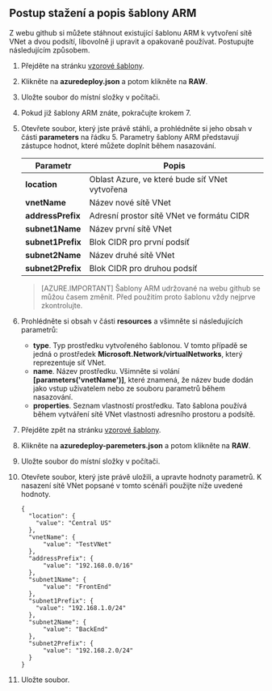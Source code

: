 ## Postup stažení a popis šablony ARM

Z webu github si můžete stáhnout existující šablonu ARM k vytvoření sítě VNet a dvou podsítí, libovolně ji upravit a opakovaně používat. Postupujte následujícím způsobem.

1. Přejděte na stránku [vzorové šablony](https://github.com/Azure/azure-quickstart-templates/tree/master/101-vnet-two-subnets).
2. Klikněte na **azuredeploy.json** a potom klikněte na **RAW**.
3. Uložte soubor do místní složky v počítači.
4. Pokud již šablony ARM znáte, pokračujte krokem 7.
5. Otevřete soubor, který jste právě stáhli, a prohlédněte si jeho obsah v části **parameters** na řádku 5. Parametry šablony ARM představují zástupce hodnot, které můžete doplnit během nasazování.

    | Parametr | Popis |
    |---|---|
    | **location** | Oblast Azure, ve které bude síť VNet vytvořena |
    | **vnetName** | Název nové sítě VNet |
    | **addressPrefix** | Adresní prostor sítě VNet ve formátu CIDR |
    | **subnet1Name** | Název první sítě VNet |
    | **subnet1Prefix** | Blok CIDR pro první podsíť |
    | **subnet2Name** | Název druhé sítě VNet |
    | **subnet2Prefix** | Blok CIDR pro druhou podsíť |

    >[AZURE.IMPORTANT] Šablony ARM udržované na webu github se můžou časem změnit. Před použitím proto šablonu vždy nejprve zkontrolujte.
    
6. Prohlédněte si obsah v části **resources** a všimněte si následujících parametrů:

    - **type**. Typ prostředku vytvořeného šablonou. V tomto případě se jedná o prostředek **Microsoft.Network/virtualNetworks**, který reprezentuje síť VNet.
    - **name**. Název prostředku. Všimněte si volání **[parameters('vnetName')]**, které znamená, že název bude dodán jako vstup uživatelem nebo ze souboru parametrů během nasazování.
    - **properties**. Seznam vlastností prostředku. Tato šablona používá během vytváření sítě VNet vlastnosti adresního prostoru a podsítě.

7. Přejděte zpět na stránku [vzorové šablony](https://github.com/Azure/azure-quickstart-templates/tree/master/101-vnet-two-subnets).
8. Klikněte na **azuredeploy-paremeters.json** a potom klikněte na **RAW**.
9. Uložte soubor do místní složky v počítači.
10. Otevřete soubor, který jste právě uložili, a upravte hodnoty parametrů. K nasazení sítě VNet popsané v tomto scénáři použijte níže uvedené hodnoty.

        {
          "location": {
            "value": "Central US"
          },
          "vnetName": {
              "value": "TestVNet"
          },
          "addressPrefix": {
              "value": "192.168.0.0/16"
          },
          "subnet1Name": {
              "value": "FrontEnd"
          },
          "subnet1Prefix": {
            "value": "192.168.1.0/24"
          },
          "subnet2Name": {
              "value": "BackEnd"
          },
          "subnet2Prefix": {
              "value": "192.168.2.0/24"
          }
        }

11. Uložte soubor.
  

<!--HONumber=Sep16_HO3-->


